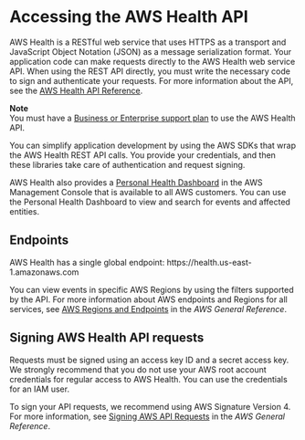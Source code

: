# Accessing the AWS Health API<a name="health-api"></a>

AWS Health is a RESTful web service that uses HTTPS as a transport and JavaScript Object Notation \(JSON\) as a message serialization format\. Your application code can make requests directly to the AWS Health web service API\. When using the REST API directly, you must write the necessary code to sign and authenticate your requests\. For more information about the API, see the [AWS Health API Reference](https://docs.aws.amazon.com/health/latest/APIReference/)\.

**Note**  
You must have a [Business or Enterprise support plan](https://aws.amazon.com/premiumsupport/compare-plans/) to use the AWS Health API\.

You can simplify application development by using the AWS SDKs that wrap the AWS Health REST API calls\. You provide your credentials, and then these libraries take care of authentication and request signing\.

AWS Health also provides a [Personal Health Dashboard](https://phd.aws.amazon.com/phd/home#/) in the AWS Management Console that is available to all AWS customers\. You can use the Personal Health Dashboard to view and search for events and affected entities\.

## Endpoints<a name="endpoints"></a>

AWS Health has a single global endpoint: https://health\.us\-east\-1\.amazonaws\.com 

You can view events in specific AWS Regions by using the filters supported by the API\. For more information about AWS endpoints and Regions for all services, see [AWS Regions and Endpoints](https://docs.aws.amazon.com/general/latest/gr/rande.html) in the *AWS General Reference*\.

## Signing AWS Health API requests<a name="signing"></a>

Requests must be signed using an access key ID and a secret access key\. We strongly recommend that you do not use your AWS root account credentials for regular access to AWS Health\. You can use the credentials for an IAM user\.

To sign your API requests, we recommend using AWS Signature Version 4\. For more information, see [Signing AWS API Requests](https://docs.aws.amazon.com/general/latest/gr/signing_aws_api_requests.html) in the *AWS General Reference*\.